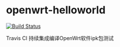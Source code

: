 # openwrt-helloworld
[![Build Status](https://api.travis-ci.org/osdu/openwrt-helloworld.svg?branch=master)](https://github.com/osdu/openwrt-helloworld)  

Travis CI 持续集成编译OpenWrt软件ipk包测试


